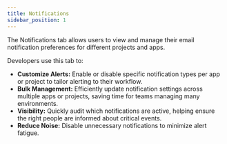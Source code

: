 ```yaml
---
title: Notifications
sidebar_position: 1
---
```


The Notifications tab allows users to view and manage their email notification preferences for different projects and apps.

Developers use this tab to:

- **Customize Alerts:** Enable or disable specific notification types per app or project to tailor alerting to their workflow.
- **Bulk Management:** Efficiently update notification settings across multiple apps or projects, saving time for teams managing many environments.
- **Visibility:** Quickly audit which notifications are active, helping ensure the right people are informed about critical events.
- **Reduce Noise:** Disable unnecessary notifications to minimize alert fatigue.
